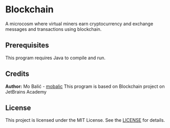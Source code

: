 # Blockchain
A microcosm where virtual miners earn cryptocurrency and exchange messages and transactions using blockchain.

## Prerequisites
This program requires Java to compile and run.

## Credits
**Author:** Mo Balić - [mobalic](https://github.com/mobalic)
This program is based on Blockchain project on JetBrains Academy

## License
This project is licensed under the MIT License. See the [LICENSE](https://github.com/mobalic/blockchain/blob/main/LICENSE) for details.
